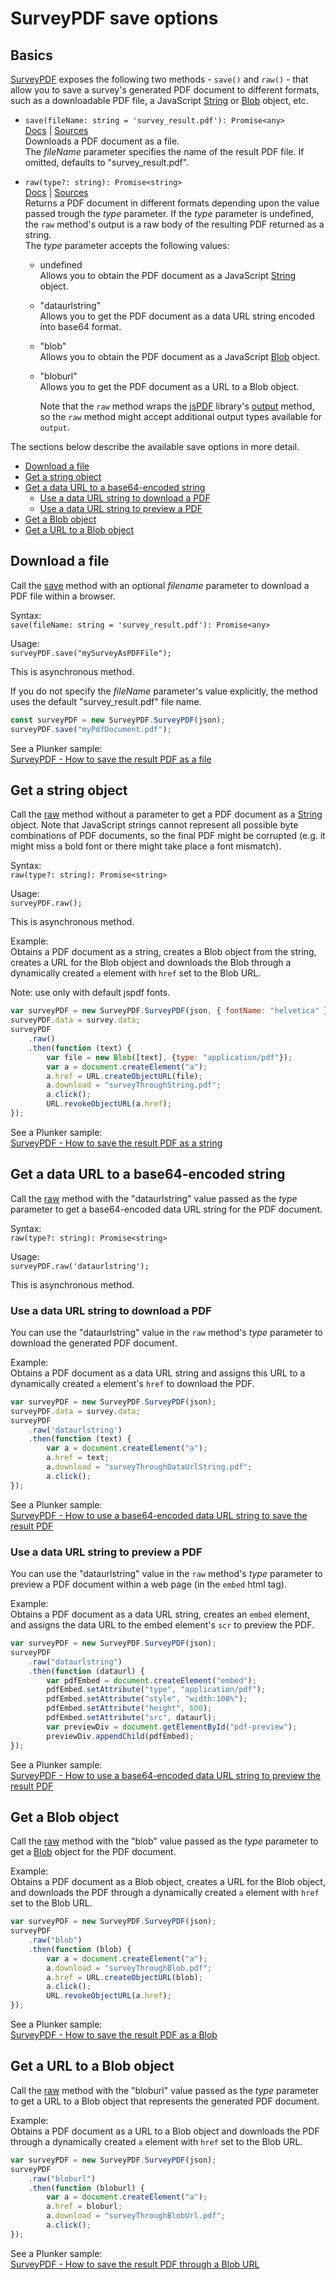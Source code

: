 # SurveyPDF save options

## Basics

[SurveyPDF](https://surveyjs.io/Documentation/Pdf-Export?id=surveypdf) exposes the following two methods - `save()` and `raw()` - that allow you to save a survey's generated PDF document to different formats, such as a downloadable PDF file, a JavaScript [String](https://developer.mozilla.org/en-US/docs/Web/JavaScript/Reference/Global_Objects/String) or [Blob](https://developer.mozilla.org/en-US/docs/Web/API/Blob) object, etc.

- `save(fileName: string = 'survey_result.pdf'): Promise<any>`  
  [Docs](https://surveyjs.io/Documentation/Pdf-Export?id=surveypdf#save) | [Sources](https://github.com/surveyjs/survey-pdf/blob/ef6a5d8ea79b459293d8fb2fcad009b4e1d581f8/src/survey.ts#L128)  
  Downloads a PDF document as a file.  
  The _fileName_ parameter specifies the name of the result PDF file. If omitted, defaults to "survey_result.pdf".

- `raw(type?: string): Promise<string>`  
  [Docs](https://surveyjs.io/Documentation/Pdf-Export?id=surveypdf#raw) | [Sources](https://github.com/surveyjs/survey-pdf/blob/5225a077e05f3f3750c349cdd15de3bbbd572197/src/survey.ts#L138)   
  Returns a PDF document in different formats depending upon the value passed trough the _type_ parameter. If the _type_ parameter is undefined, the `raw` method's output is a raw body of the resulting PDF returned as a string.  
  The _type_ parameter accepts the following values:  
  - undefined  
    Allows you to obtain the PDF document as a JavaScript [String](https://developer.mozilla.org/en-US/docs/Web/JavaScript/Reference/Global_Objects/String) object.
  - "dataurlstring"   
    Allows you to get the PDF document as a data URL string encoded into base64 format.
  - "blob"  
    Allows you to obtain the PDF document as a JavaScript [Blob](https://developer.mozilla.org/en-US/docs/Web/API/Blob) object.
  - "bloburl"  
    Allows you to get the PDF document as a URL to a Blob object.

    Note that the `raw` method wraps the [jsPDF](https://artskydj.github.io/jsPDF/) library's [output](https://artskydj.github.io/jsPDF/docs/jsPDF.html#output) method, so the `raw` method might accept additional output types available for `output`. 

The sections below describe the available save options in more detail.

- [Download a file](#save)
- [Get a string object](#raw-string)
- [Get a data URL to a base64-encoded string](#raw-dataurlstring)
  - [Use a data URL string to download a PDF](#raw-dataurlstring-save)
  - [Use a data URL string to preview a PDF](#raw-dataurlstring-preview)
- [Get a Blob object](#raw-blob)
- [Get a URL to a Blob object](#raw-bloburl)



<a id="save"></a>
## Download a file

Call the [save](https://surveyjs.io/Documentation/Pdf-Export?id=surveypdf#save) method with an optional _filename_ parameter to download a PDF file within a browser. 

Syntax:  
`save(fileName: string = 'survey_result.pdf'): Promise<any>`  

Usage:  
`surveyPDF.save("mySurveyAsPDFFile");`  

This is asynchronous method.

If you do not specify the _fileName_ parameter's value explicitly, the method uses the default "survey_result.pdf" file name.


```JavaScript
const surveyPDF = new SurveyPDF.SurveyPDF(json);
surveyPDF.save("myPdfDocument.pdf");
```

See a Plunker sample:  
[SurveyPDF - How to save the result PDF as a file](https://plnkr.co/edit/OwcuW3kXTKAGn9gv)




<a id="raw-string"></a>
## Get a string object

Call the [raw](https://surveyjs.io/Documentation/Pdf-Export?id=surveypdf#raw) method without a parameter to get a PDF document as a [String](https://developer.mozilla.org/en-US/docs/Web/JavaScript/Reference/Global_Objects/String) object. Note that JavaScript strings cannot represent all possible byte combinations of PDF documents, so the final PDF might be corrupted (e.g. it might miss a bold font or there might take place a font mismatch). 

Syntax:  
`raw(type?: string): Promise<string>`   

Usage:  
`surveyPDF.raw();`  

This is asynchronous method.

Example:  
Obtains a PDF document as a string, creates a Blob object from the string, creates a URL for the Blob object and downloads the Blob through a dynamically created `a` element with `href` set to the Blob URL.

Note: use only with default jspdf fonts.
```JavaScript
var surveyPDF = new SurveyPDF.SurveyPDF(json, { fontName: "helvetica" });
surveyPDF.data = survey.data;
surveyPDF
    .raw()
    .then(function (text) {
        var file = new Blob([text], {type: "application/pdf"});
        var a = document.createElement("a");
        a.href = URL.createObjectURL(file);
        a.download = "surveyThroughString.pdf";
        a.click();
        URL.revokeObjectURL(a.href);
});
```

See a Plunker sample:  
[SurveyPDF - How to save the result PDF as a string](https://plnkr.co/edit/3IrArYjYdHiuVPoK)



<a id="raw-dataurlstring"></a>
## Get a data URL to a base64-encoded string

Call the [raw](https://surveyjs.io/Documentation/Pdf-Export?id=surveypdf#raw) method with the "dataurlstring" value passed as the _type_ parameter to get a base64-encoded data URL string for the PDF document. 

Syntax:  
`raw(type?: string): Promise<string>`   

Usage:  
`surveyPDF.raw('dataurlstring');`  

This is asynchronous method.


<a id="raw-dataurlstring-save"></a>
### Use a data URL string to download a PDF 

You can use the "dataurlstring" value in the `raw` method's _type_ parameter to download the generated PDF document.

Example:  
Obtains a PDF document as a data URL string and assigns this URL to a dynamically created `a` element's `href` to download the PDF.

```JavaScript
var surveyPDF = new SurveyPDF.SurveyPDF(json);
surveyPDF.data = survey.data;
surveyPDF
    .raw('dataurlstring')
    .then(function (text) {
        var a = document.createElement("a");
        a.href = text;
        a.download = "surveyThroughDataUrlString.pdf";
        a.click();
});
```

See a Plunker sample:  
[SurveyPDF - How to use a base64-encoded data URL string to save the result PDF](https://plnkr.co/edit/rq0o5GhH15zitEp1)


<a id="raw-dataurlstring-preview"></a>
### Use a data URL string to preview a PDF 

You can use the "dataurlstring" value in the `raw` method's _type_ parameter to preview a PDF document within a web page (in the `embed` html tag).

Example:  
Obtains a PDF document as a data URL string, creates an `embed` element, and assigns the data URL to the embed element's `scr` to preview the PDF.


```JavaScript
var surveyPDF = new SurveyPDF.SurveyPDF(json);
surveyPDF
    .raw("dataurlstring")
    .then(function (dataurl) {
        var pdfEmbed = document.createElement("embed");
        pdfEmbed.setAttribute("type", "application/pdf");
        pdfEmbed.setAttribute("style", "width:100%");
        pdfEmbed.setAttribute("height", 600);
        pdfEmbed.setAttribute("src", dataurl);
        var previewDiv = document.getElementById("pdf-preview");
        previewDiv.appendChild(pdfEmbed);
});
```

See a Plunker sample:  
[SurveyPDF - How to use a base64-encoded data URL string to preview the result PDF](https://plnkr.co/edit/nDBah2IrnxojQ1iM)



<a id="raw-blob"></a>
## Get a Blob object

Call the [raw](https://surveyjs.io/Documentation/Pdf-Export?id=surveypdf#raw) method with the "blob" value passed as the _type_ parameter to get a [Blob](https://developer.mozilla.org/en-US/docs/Web/API/Blob) object for the PDF document. 

Example:  
Obtains a PDF document as a Blob object, creates a URL for the Blob object, and downloads the PDF through a dynamically created `a` element with `href` set to the Blob URL.

```JavaScript
var surveyPDF = new SurveyPDF.SurveyPDF(json);
surveyPDF
    .raw("blob")
    .then(function (blob) {
        var a = document.createElement("a");
        a.download = "surveyThroughBlob.pdf";
        a.href = URL.createObjectURL(blob);
        a.click();
        URL.revokeObjectURL(a.href);
});
```

See a Plunker sample:  
[SurveyPDF - How to save the result PDF as a Blob](https://plnkr.co/edit/FobOW59o2gDx6PsZ)



<a id="raw-bloburl"></a>
## Get a URL to a Blob object

Call the [raw](https://surveyjs.io/Documentation/Pdf-Export?id=surveypdf#raw) method with the "bloburl" value passed as the _type_ parameter to get a URL to a Blob object that represents the generated PDF document. 


Example:  
Obtains a PDF document as a URL to a Blob object and downloads the PDF through a dynamically created `a` element with `href` set to the Blob URL.

```JavaScript
var surveyPDF = new SurveyPDF.SurveyPDF(json);
surveyPDF
    .raw("bloburl")
    .then(function (bloburl) {
        var a = document.createElement("a");
        a.href = bloburl;
        a.download = "surveyThroughBlobUrl.pdf";
        a.click();
});
```

See a Plunker sample:  
[SurveyPDF - How to save the result PDF through a Blob URL](https://plnkr.co/edit/Kebhczinl7iMdXTq)

